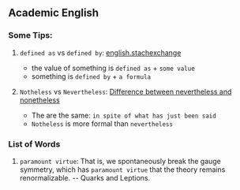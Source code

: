 ## Academic English

### Some Tips:

1. `defined as` vs `defined by`: [english.stachexchange](http://english.stackexchange.com/questions/118980/defined-by-or-defined-as)
   
   * the value of something is `defined as` + `some value`
   * something is `defined by` + `a formula`
2. `Notheless` vs `Nevertheless`: [Difference between nevertheless and nonetheless](http://english.stackexchange.com/questions/72134/difference-between-nevertheless-and-nonetheless)
   
   * The are the same: `in spite of what has just been said`
   * `Notheless` is more formal than `nevertheless`



### List of Words

1. `paramount virtue`: That is, we spontaneously break the gauge symmetry, which has `paramount virtue` that the theory remains renormalizable. -- Quarks and Leptions.
